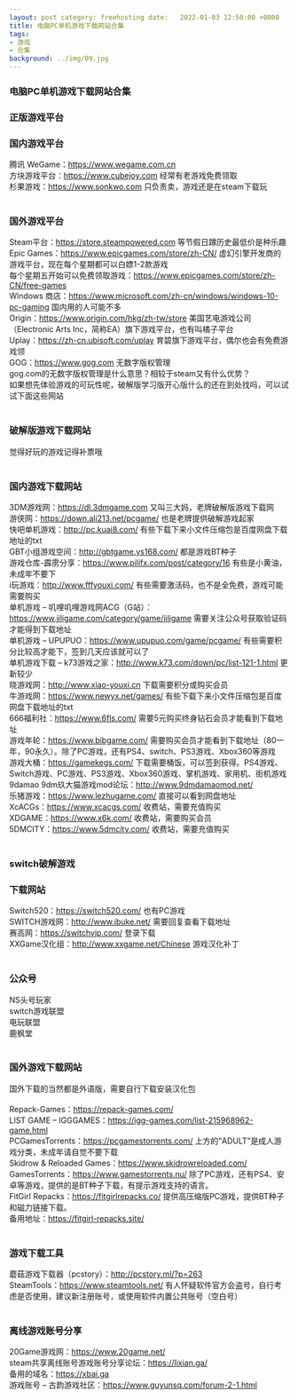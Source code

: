 ```yaml
---
layout: post category: freehosting date:   2022-01-03 12:50:00 +0800
title: 电脑PC单机游戏下载网站合集
tags:
- 游戏
- 合集
background: ../img/09.jpg
---
```


### 电脑PC单机游戏下载网站合集

### 正版游戏平台<br>
### 国内游戏平台<br>
腾讯 WeGame：https://www.wegame.com.cn<br>
方块游戏平台：https://www.cubejoy.com 经常有老游戏免费领取<br>
杉果游戏：https://www.sonkwo.com 只负责卖，游戏还是在steam下载玩<br>
<br>
### 国外游戏平台<br>
Steam平台：https://store.steampowered.com 等节假日蹲历史最低价是种乐趣<br>
Epic Games：https://www.epicgames.com/store/zh-CN/ 虚幻引擎开发商的游戏平台，现在每个星期都可以白嫖1-2款游戏<br>
每个星期五开始可以免费领取游戏：https://www.epicgames.com/store/zh-CN/free-games<br>
Windows 商店：https://www.microsoft.com/zh-cn/windows/windows-10-pc-gaming 国内用的人可能不多<br>
Origin：https://www.origin.com/hkg/zh-tw/store 美国艺电游戏公司（Electronic Arts Inc，简称EA）旗下游戏平台，也有叫橘子平台<br>
Uplay：https://zh-cn.ubisoft.com/uplay 育碧旗下游戏平台，偶尔也会有免费游戏领<br>
GOG：https://www.gog.com 无数字版权管理<br>
gog.com的无数字版权管理是什么意思？相较于steam又有什么优势？<br>
如果想先体验游戏的可玩性呢，破解版学习版开心版什么的还在到处找吗，可以试试下面这些网站<br>
<br>
### 破解版游戏下载网站<br>
觉得好玩的游戏记得补票哦<br>
<br>
### 国内游戏下载网站<br>
3DM游戏网：https://dl.3dmgame.com 又叫三大妈，老牌破解版游戏下载网<br>
游侠网：https://down.ali213.net/pcgame/ 也是老牌提供破解游戏起家<br>
快吧单机游戏：http://pc.kuai8.com/ 有些下载下来小文件压缩包是百度网盘下载地址的txt<br>
GBT小组游戏空间：http://gbtgame.ys168.com/ 都是游戏BT种子<br>
游戏仓库-霹雳分享：https://www.pilifx.com/post/category/16 有些是小黄油，未成年不要下<br>
i玩游戏：http://www.fffyouxi.com/ 有些需要激活码，也不是全免费，游戏可能需要购买<br>
单机游戏 – 叽哩叽哩游戏网ACG（G站）：https://www.jiligame.com/category/game/jiligame 需要关注公众号获取验证码才能得到下载地址<br>
单机游戏 – UPUPUO：https://www.upupuo.com/game/pcgame/ 有些需要积分比较高才能下，签到几天应该就可以了<br>
单机游戏下载 – k73游戏之家：http://www.k73.com/down/pc/list-121-1.html 更新较少<br>
晓游戏网：http://www.xiao-youxi.cn 下载需要积分或购买会员<br>
牛游戏网：https://www.newyx.net/games/ 有些下载下来小文件压缩包是百度网盘下载地址的txt<br>
666福利社：https://www.6fls.com/ 需要5元购买终身钻石会员才能看到下载地址<br>
游戏年轮：https://www.bibgame.com/ 需要购买会员才能看到下载地址（80一年，90永久）。除了PC游戏，还有PS4、switch、PS3游戏、Xbox360等游戏<br>
游戏大桶：https://gamekegs.com/ 下载需要桶饭，可以签到获得。PS4游戏、Switch游戏、PC游戏、PS3游戏、Xbox360游戏、掌机游戏、家用机、街机游戏<br>
9damao 9dm玖大猫游戏mod论坛：http://www.9dmdamaomod.net/<br>
乐猪游戏：https://www.lezhugame.com/ 直接可以看到网盘地址<br>
XcACGs：https://www.xcacgs.com/ 收费站，需要充值购买<br>
XDGAME：https://www.x6k.com/ 收费站，需要购买会员<br>
5DMCITY：https://www.5dmcity.com/ 收费站，需要充值购买<br>
<br>
### switch破解游戏<br>
### 下载网站<br>
Switch520：https://switch520.com/ 也有PC游戏<br>
SWITCH游戏网：http://www.ibuke.net/ 需要回复查看下载地址<br>
赛高网：https://switchvip.com/ 登录下载<br>
XXGame汉化组：http://www.xxgame.net/Chinese 游戏汉化补丁<br>
<br>
### 公众号<br>
NS头号玩家<br>
switch游戏联盟<br>
电玩联盟<br>
鹿枫堂<br>
<br>
### 国外游戏下载网站<br>
国外下载的当然都是外语版，需要自行下载安装汉化包<br>
<br>
Repack-Games：https://repack-games.com/<br>
LIST GAME – IGGGAMES：https://igg-games.com/list-215968962-game.html<br>
PCGamesTorrents：https://pcgamestorrents.com/ 上方的“ADULT”是成人游戏分类，未成年请自觉不要下载<br>
Skidrow & Reloaded Games：https://www.skidrowreloaded.com/<br>
GamesTorrents：https://www.gamestorrents.nu/ 除了PC游戏，还有PS4、安卓等游戏，提供的是BT种子下载，有提示游戏支持的语言。<br>
FitGirl Repacks：https://fitgirlrepacks.co/ 提供高压缩版PC游戏，提供BT种子和磁力链接下载。<br>
备用地址：https://fitgirl-repacks.site/<br>
<br>
### 游戏下载工具<br>
蘑菇游戏下载器（pcstory）：http://pcstory.ml/?p=263<br>
SteamTools：https://www.steamtools.net/ 有人怀疑软件官方会盗号，自行考虑是否使用，建议新注册账号，或使用软件内置公共账号（空白号）<br>
<br>
### 离线游戏账号分享<br>
20Game游戏网：https://www.20game.net/<br>
steam共享离线账号游戏账号分享论坛：https://lixian.ga/<br>
备用的域名：https://xbai.ga<br>
游戏账号 – 古韵游戏社区：https://www.guyunsq.com/forum-2-1.html<br>